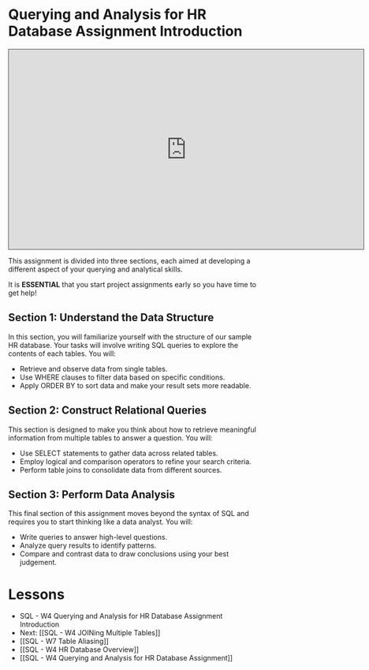 
# Querying and Analysis for HR Database Assignment Introduction

<iframe src="https://egator.hosted.panopto.com/Panopto/Pages/Embed.aspx?id=15d9c2bc-ef2e-4654-bf9f-b101005557e5&autoplay=false&offerviewer=true&showtitle=true&showbrand=true&captions=false&interactivity=all" height="405" width="720" style="border: 1px solid #464646;" allowfullscreen allow="autoplay" aria-label="Panopto Embedded Video Player"></iframe>

This assignment is divided into three sections, each aimed at developing a different aspect of your querying and analytical skills.

It is **ESSENTIAL** that you start project assignments early so you have time to get help!

## Section 1: Understand the Data Structure

In this section, you will familiarize yourself with the structure of our sample HR database. Your tasks will involve writing SQL queries to explore the contents of each tables. You will:
- Retrieve and observe data from single tables.
- Use WHERE clauses to filter data based on specific conditions.
- Apply ORDER BY to sort data and make your result sets more readable.

## Section 2: Construct Relational Queries

This section is designed to make you think about how to retrieve meaningful information from multiple tables to answer a question. You will:
- Use SELECT statements to gather data across related tables.
- Employ logical and comparison operators to refine your search criteria.
- Perform table joins to consolidate data from different sources.

## Section 3: Perform Data Analysis

This final section of this assignment moves beyond the syntax of SQL and requires you to start thinking like a data analyst. You will:
- Write queries to answer high-level questions.
- Analyze query results to identify patterns.
- Compare and contrast data to draw conclusions using your best judgement.

# Lessons
- SQL - W4 Querying and Analysis for HR Database Assignment Introduction
- Next: [[SQL - W4 JOINing Multiple Tables]]
- [[SQL - W7 Table Aliasing]]
- [[SQL - W4 HR Database Overview]]
- [[SQL - W4 Querying and Analysis for HR Database Assignment]]